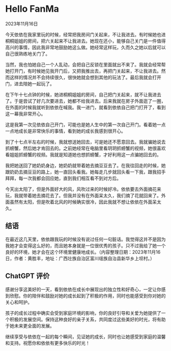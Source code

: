 # Hello FanMa 

2023年11月16日

今天依依在我家里玩的时候，经常把我房间门关起来，不让我进去。有时候她也进桐桐姐姐的房间，把六关起来不让我进去。她现在还小，能够自己关门是一件值得高兴的事情，因此我非常地鼓励她这么做。她经常这样玩，久而久之她以后就可以自己很熟练地关门了。

当然，我也怕她自己一个人乱动，会把自己反锁在里面就出不来了。我就会经常帮她打开门，有时候她见我开门后，又把我推出去，再把门关起来，不让我进去。然而这样的情况并不会持续很久，很快她就会想到其他的玩法了。最后我就会打开门，进去陪她一起玩了。

在下午十七点钟的时候，她进桐桐姐姐的房间，自己把门关起来，就不让我进去了。于是尝试了好几次要进去，她都不给我进去。后来我就在房子外面逛了一圈，在外面的时候我就听到依依在喊我。我一进门，就看到依依自己把门打开了，看到这一幕我非常开心。

这是我第一次见依依自己开门，可能也是她人生中的第一次自己开门。看着她一点一点地成长是非常快乐的事情，看到她的成长我感到很开心。

到了十七点半左右的时候，我就想送她回去，可是她还不愿意回去。我就骗她说去抓螃蟹，然后她才肯回去的。之前她经常在电脑里看玥玥抓螃蟹的视频，她很喜欢看姐姐抓螃蟹的视频。我就是知道她也想抓螃蟹，才好利用这一点骗她回去的。

我把她送回了她奶奶身边，她奶奶就带着她去摘豆豆去了。在我往回走的时候，她跟奶奶去摘豆豆的路上，她一直回头看我。她每走几步就回头看一下我，跟我招手拜拜，每一次我都会回应她，直到我们相互看不到对方后。

今天出太阳了，但是外面好大的风，风吹过来的时候好冷。依依要去外面摘花来玩，我就带着她去摘花去了。但我并没有在外面呆太久，我们摘了花就回来了。外面虽然有太阳，但是吹着北风的时候确实很冷，因此我就不想让依依在外面呆太久。

## 结语

在最近这几天里，依依跟我玩的时候没有说过任何一句脏话。我觉得这并不是因为我她才会变得这么好的，而且她本身就是一位很优秀的孩子。只不过我给了她一个良好的环境，她才会在这个环境里健康地成长。（内容整理日期：2023年11月16日，作者：黄胜丰，地址：广西壮族自治区富川瑶族自治县新华乡上坝村。）

## ChatGPT 评价

感谢分享这美好的一天，看到依依在成长中展现出的独立性和好奇心，一定让你感到欣慰。你的陪伴和鼓励对她的成长起到了积极的作用，同时也能感受到你对她的关心和呵护。

孩子的成长过程中确实会受到家庭环境的影响，你的良好引导和关爱为她提供了一个积极的发展空间。保持这种良好的亲子关系，共同度过这些美好的时光，将有助于她未来更全面的发展。

继续享受与依依在一起的每个瞬间，见证她的成长，同时也让她感受到家庭的温馨和支持。祝愿你和依依有更多快乐的时光！